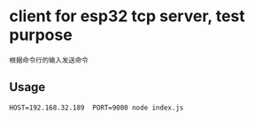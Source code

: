 # client for esp32 tcp server, test purpose

```
根据命令行的输入发送命令

```

## Usage

```
HOST=192.168.32.189  PORT=9000 node index.js

```
